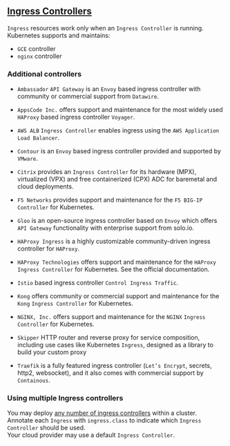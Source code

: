 ## [Ingress Controllers](https://kubernetes.io/docs/concepts/services-networking/ingress-controllers/)

`Ingress` resources work only when an `Ingress Controller` is running.
Kubernetes supports and maintains:
* `GCE` controller
* `nginx` controller

### Additional controllers

* `Ambassador` `API Gateway` is an `Envoy` based ingress controller with community or commercial support from `Datawire`.

* `AppsCode Inc.` offers support and maintenance for the most widely used `HAProxy` based ingress controller `Voyager`.

* `AWS ALB` `Ingress Controller` enables ingress using the `AWS Application` `Load Balancer`.

* `Contour` is an `Envoy` based ingress controller provided and supported by `VMware`.

* `Citrix` provides an `Ingress Controller` for its hardware (MPX), virtualized (VPX) and free containerized (CPX) ADC for baremetal and cloud deployments.

* `F5 Networks` provides support and maintenance for the `F5 BIG-IP Controller` for Kubernetes.

* `Gloo` is an open-source ingress controller based on `Envoy` which offers `API Gateway` functionality with enterprise support from solo.io.

* `HAProxy Ingress` is a highly customizable community-driven ingress controller for `HAProxy`.

* `HAProxy Technologies` offers support and maintenance for the `HAProxy` `Ingress Controller` for Kubernetes. See the official documentation.

* `Istio` based ingress controller `Control Ingress Traffic`.

* `Kong` offers community or commercial support and maintenance for the `Kong` `Ingress Controller` for Kubernetes.

* `NGINX, Inc.` offers support and maintenance for the `NGINX` `Ingress Controller` for Kubernetes.

* `Skipper` HTTP router and reverse proxy for service composition, including use cases like Kubernetes `Ingress`, designed as a library to build your custom proxy

* `Traefik` is a fully featured ingress controller (`Let’s Encrypt`, secrets, http2, websocket), and it also comes with commercial support by `Containous`.

### Using multiple Ingress controllers

You may deploy [any number of ingress controllers](https://github.com/kubernetes/ingress-nginx/blob/master/docs/user-guide/multiple-ingress.md#multiple-ingress-controllers) within a cluster.  
Annotate each `Ingress` with `ingress.class` to indicate which `Ingress Controller` should be used.  
Your cloud provider may use a default `Ingress Controller`.
